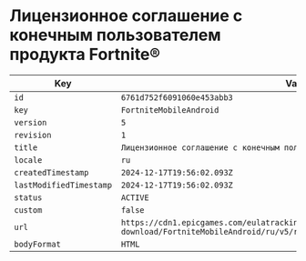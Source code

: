 # Лицензионное соглашение с конечным пользователем продукта Fortnite®

| Key | Value |
| --- | ----- |
| `id` | `6761d752f6091060e453abb3` |
| `key` | `FortniteMobileAndroid` |
| `version` | `5` |
| `revision` | `1` |
| `title` | `Лицензионное соглашение с конечным пользователем продукта Fortnite®` |
| `locale` | `ru` |
| `createdTimestamp` | `2024-12-17T19:56:02.093Z` |
| `lastModifiedTimestamp` | `2024-12-17T19:56:02.093Z` |
| `status` | `ACTIVE` |
| `custom` | `false` |
| `url` | `https://cdn1.epicgames.com/eulatracking-download/FortniteMobileAndroid/ru/v5/r1/aed8f9f897f15b0b2a3f76a0c3c2ab6f.pdf` |
| `bodyFormat` | `HTML` |

